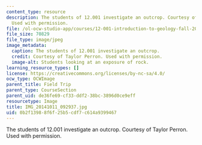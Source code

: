 ```yaml
---
content_type: resource
description: The students of 12.001 investigate an outcrop. Courtesy of Taylor Perron.
  Used with permission.
file: /ol-ocw-studio-app/courses/12-001-introduction-to-geology-fall-2013/0b2f13988f6f25b5cdf7c614a9399467_IMG_20141011_092937.jpg
file_size: 70829
file_type: image/jpeg
image_metadata:
  caption: The students of 12.001 investigate an outcrop.
  credit: Courtesy of Taylor Perron. Used with permission.
  image-alt: Students looking at an exposure of rock.
learning_resource_types: []
license: https://creativecommons.org/licenses/by-nc-sa/4.0/
ocw_type: OCWImage
parent_title: Field Trip
parent_type: CourseSection
parent_uid: de36fe69-cf33-ddf2-38bc-3896d0ce9eff
resourcetype: Image
title: IMG_20141011_092937.jpg
uid: 0b2f1398-8f6f-25b5-cdf7-c614a9399467
---
```

The students of 12.001 investigate an outcrop. Courtesy of Taylor Perron. Used with permission.